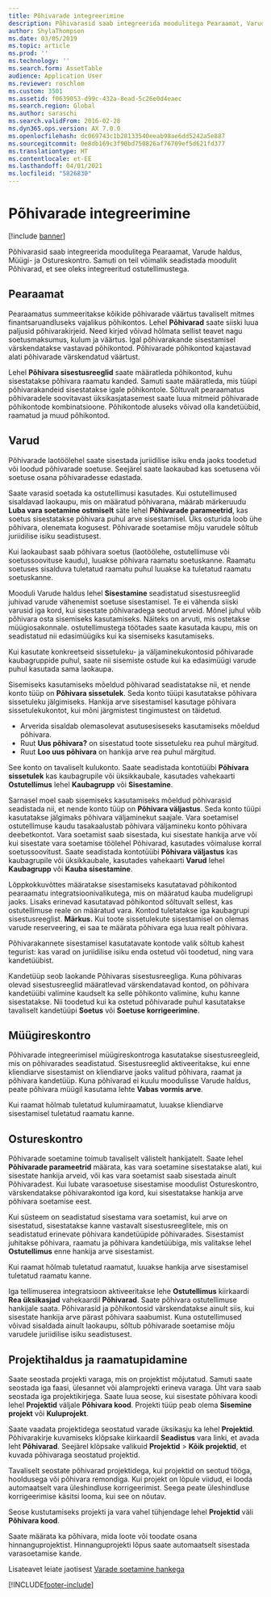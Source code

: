```yaml
---
title: Põhivarade integreerimine
description: Põhivarasid saab integreerida moodulitega Pearaamat, Varude haldus, Müügi- ja Ostureskontro. Samuti on teil võimalik seadistada moodulit Põhivarad, et see oleks integreeritud ostutellimustega.
author: ShylaThompson
ms.date: 03/05/2019
ms.topic: article
ms.prod: ''
ms.technology: ''
ms.search.form: AssetTable
audience: Application User
ms.reviewer: roschlom
ms.custom: 3501
ms.assetid: f0639053-d99c-432a-8ead-5c26e0d4eaec
ms.search.region: Global
ms.author: saraschi
ms.search.validFrom: 2016-02-28
ms.dyn365.ops.version: AX 7.0.0
ms.openlocfilehash: dc069743c1b28133540eeab98ae6dd5242a5e887
ms.sourcegitcommit: 0e8db169c3f90bd750826af76709ef5d621fd377
ms.translationtype: HT
ms.contentlocale: et-EE
ms.lasthandoff: 04/01/2021
ms.locfileid: "5826830"
---
```

# <a name="fixed-assets-integration"></a>Põhivarade integreerimine

[!include [banner](../includes/banner.md)]

Põhivarasid saab integreerida moodulitega Pearaamat, Varude haldus, Müügi- ja Ostureskontro. Samuti on teil võimalik seadistada moodulit Põhivarad, et see oleks integreeritud ostutellimustega.

<a name="general-ledger"></a>Pearaamat
--------------

Pearaamatus summeeritakse kõikide põhivarade väärtus tavaliselt mitmes finantsaruandluseks vajalikus põhikontos. Lehel **Põhivarad** saate siiski luua paljusid põhivarakirjeid. Need kirjed võivad hõlmata sellist teavet nagu soetusmaksumus, kulum ja väärtus. Igal põhivarakande sisestamisel värskendatakse vastavad põhikontod. Põhivarade põhikontod kajastavad alati põhivarade värskendatud väärtust.

Lehel **Põhivara sisestusreeglid** saate määratleda põhikontod, kuhu sisestatakse põhivara raamatu kanded. Samuti saate määratleda, mis tüüpi põhivarakandeid sisestatakse igale põhikontole. Sõltuvalt pearaamatus põhivaradele soovitavast üksikasjatasemest saate luua mitmeid põhivarade põhikontode kombinatsioone. Põhikontode aluseks võivad olla kandetüübid, raamatud ja muud põhikontod.

## <a name="inventory-management"></a>Varud
Põhivarade laotöölehel saate sisestada juriidilise isiku enda jaoks toodetud või loodud põhivarade soetuse. Seejärel saate laokaubad kas soetusena või soetuse osana põhivaradesse edastada. 

Saate varasid soetada ka ostutellimusi kasutades. Kui ostutellimused sisaldavad laokaupu, mis on määratud põhivarana, määrab märkeruudu **Luba vara soetamine ostmiselt** säte lehel **Põhivarade parameetrid**, kas soetus sisestatakse põhivara puhul arve sisestamisel. Üks osturida loob ühe põhivara, olenemata kogusest. Põhivarade soetamise mõju varudele sõltub juriidilise isiku seadistusest. 

Kui laokaubast saab põhivara soetus (laotöölehe, ostutellimuse või soetussoovituse kaudu), luuakse põhivara raamatu soetuskanne. Raamatu soetuses sisalduva tuletatud raamatu puhul luuakse ka tuletatud raamatu soetuskanne. 

Mooduli Varude haldus lehel **Sisestamine** seadistatud sisestusreeglid juhivad varude vähenemist soetuse sisestamisel. Te ei vähenda siiski varusid iga kord, kui sisestate põhivaradega seotud arveid. Mõnel juhul võib põhivara osta sisemiseks kasutamiseks. Näiteks on arvuti, mis ostetakse müügiosakonnale. ostutellimustega töötades saate kasutada kaupu, mis on seadistatud nii edasimüügiks kui ka sisemiseks kasutamiseks. 

Kui kasutate konkreetseid sissetuleku- ja väljaminekukontosid põhivarade kaubagruppide puhul, saate nii sisemiste ostude kui ka edasimüügi varude puhul kasutada sama laokaupa. 

Sisemiseks kasutamiseks mõeldud põhivarad seadistatakse nii, et nende konto tüüp on **Põhivara sissetulek**. Seda konto tüüpi kasutatakse põhivara sissetuleku jälgimiseks. Hankija arve sisestamisel kasutage põhivara sissetulekukontot, kui mõni järgmistest tingimustest on täidetud.

-   Arverida sisaldab olemasolevat asutusesiseseks kasutamiseks mõeldud põhivara.
-   Ruut **Uus põhivara?** on sisestatud toote sissetuleku rea puhul märgitud.
-   Ruut **Loo uus põhivara** on hankija arve rea puhul märgitud.

See konto on tavaliselt kulukonto. Saate seadistada kontotüübi **Põhivara sissetulek** kas kaubagrupile või üksikkaubale, kasutades vahekaarti **Ostutellimus** lehel **Kaubagrupp** või **Sisestamine**.

Sarnasel moel saab sisemiseks kasutamiseks mõeldud põhivarasid seadistada nii, et nende konto tüüp on **Põhivara väljastus**. Seda konto tüüpi kasutatakse jälgimaks põhivara väljaminekut saajale. Vara soetamisel ostutellimuse kaudu tasakaalustab põhivara väljamineku konto põhivara deebetkontot. Vara soetamist saab sisestada, kui sisestate hankija arve või kui sisestate vara soetamise töölehel Põhivarad, kasutades võimaluse korral soetussoovitust. Saate seadistada kontotüübi **Põhivara väljastus** kas kaubagrupile või üksikkaubale, kasutades vahekaarti **Varud** lehel **Kaubagrupp** või **Kauba sisestamine**. 

Lõppkokkuvõttes määratakse sisestamiseks kasutatavad põhikontod pearaamatu integratsioonivalikutega, mis on määratud kauba mudeligrupi jaoks. Lisaks erinevad kasutatavad põhikontod sõltuvalt sellest, kas ostutellimuse reale on määratud vara. Kontod tuletatakse iga kaubagrupi sisestusreeglist. 
**Märkus.** Kui toote sissetulekute sisestamisel on olemas varude reserveering, ei saa te määrata põhivara ega luua realt põhivara. 

Põhivarakannete sisestamisel kasutatavate kontode valik sõltub kahest tegurist: kas varad on juriidilise isiku enda ostetud või toodetud, ning vara kandetüübist. 

Kandetüüp seob laokande Põhivaras sisestusreegliga. Kuna põhivaras olevad sisestusreeglid määratlevad värskendatavad kontod, on põhivara kandetüübi valimine kaudselt ka selle põhikonto valimine, kuhu kanne sisestatakse. Nii toodetud kui ka ostetud põhivarade puhul kasutatakse tavaliselt kandetüüpi **Soetus** või **Soetuse korrigeerimine**.

## <a name="accounts-receivable"></a>Müügireskontro
Põhivarade integreerimisel müügireskontroga kasutatakse sisestusreegleid, mis on põhivarades seadistatud. Sisestusreeglid aktiveeritakse, kui enne kliendiarve sisestamist on kliendiarve jaoks valitud põhivara, raamat ja põhivara kandetüüp. Kuna põhivarad ei kuulu moodulisse Varude haldus, peate põhivara müügil kasutama lehte **Vabas vormis arve**. 

Kui raamat hõlmab tuletatud kulumiraamatut, luuakse kliendiarve sisestamisel tuletatud raamatu kanne.

## <a name="accounts-payable"></a>Ostureskontro
Põhivarade soetamine toimub tavaliselt välistelt hankijatelt. Saate lehel **Põhivarade parameetrid** määrata, kas vara soetamine sisestatakse alati, kui sisestate hankija arveid, või kas vara soetamist saab sisestada ainult Põhivaradest. Kui lubate varasoetuse sisestamise moodulist Ostureskontro, värskendatakse põhivarakontod iga kord, kui sisestatakse hankija arve põhivara soetamise eest. 

Kui süsteem on seadistatud sisestama vara soetamist, kui arve on sisestatud, sisestatakse kanne vastavalt sisestusreeglitele, mis on seadistatud erinevate põhivara kandetüüpide põhivarades. Sisestamist juhitakse põhivara, raamatu ja põhivara kandetüübiga, mis valitakse lehel **Ostutellimus** enne hankija arve sisestamist. 

Kui raamat hõlmab tuletatud raamatut, luuakse hankija arve sisestamisel tuletatud raamatu kanne.

Iga tellimuserea integratsioon aktiveeritakse lehe **Ostutellimus** kiirkaardi **Rea üksikasjad** vahekaardil **Põhivarad**. Saate põhivara ostutellimuse hankijale saata. Põhivarasid ja põhikontosid värskendatakse ainult siis, kui sisestate hankija arve pärast põhivara saabumist. Kuna ostutellimused võivad sisaldada ainult laokaupu, sõltub põhivarade soetamise mõju varudele juriidilise isiku seadistusest.

## <a name="project-management-and-accounting"></a>Projektihaldus ja raamatupidamine
Saate seostada projekti varaga, mis on projektist mõjutatud. Samuti saate seostada iga faasi, ülesannet või alamprojekti erineva varaga. Üht vara saab seostada iga projektikirjega. Saate luua seose, kui sisestate põhivara koodi lehel **Projektid** väljale **Põhivara kood**. Projekti tüüp peab olema **Sisemine projekt** või **Kuluprojekt**. 

Saate vaadata projektidega seostatud varade üksikasju ka lehel **Projektid**. Põhivarakirje kuvamiseks klõpsake kiirkaardil **Seadistus** vara linki, et avada leht **Põhivarad**. Seejärel klõpsake valikuid **Projektid** &gt; **Kõik projektid**, et kuvada põhivaraga seostatud projektid. 

Tavaliselt seostate põhivarad projektidega, kui projektid on seotud tööga, hooldusega või põhivara remondiga. Kui projekt on lõpule viidud, ei looda automaatselt vara üleshindluse korrigeerimist. Seega peate üleshindluse korrigeerimise käsitsi looma, kui see on nõutav. 

Seose kustutamiseks projekti ja vara vahel tühjendage lehel **Projektid** väli **Põhivara kood**. 

Saate määrata ka põhivara, mida loote või toodate osana hinnanguprojektist. Hinnanguprojekti lõpus saate automaatselt sisestada varasoetamise kande.

Lisateavet leiate jaotisest [Varade soetamine hankega](acquire-assets-procurement.md)





[!INCLUDE[footer-include](../../includes/footer-banner.md)]